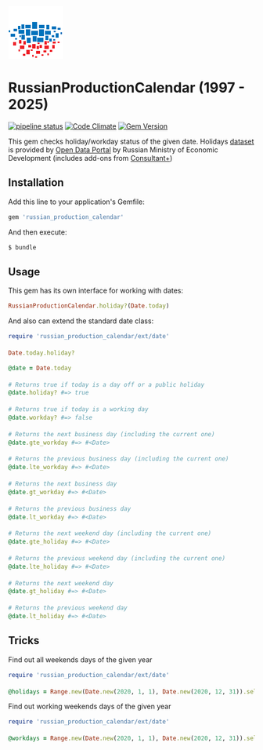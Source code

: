 ![](./doc/logo.png?sanitize=true)

# RussianProductionCalendar (1997 - 2025)

[![pipeline status](https://travis-ci.com/shlima/russian_production_calendar.svg?branch=master)](https://travis-ci.com/shlima/russian_production_calendar)
[![Code Climate](https://codeclimate.com/github/shlima/russian_production_calendar/badges/gpa.svg)](https://codeclimate.com/github/shlima/russian_production_calendar)
[![Gem Version](https://badge.fury.io/rb/russian_production_calendar.svg)](https://badge.fury.io/rb/russian_production_calendar)

This gem checks holiday/workday status of the given date. 
Holidays [dataset](https://github.com/shlima/russian_production_calendar/blob/master/lib/russian_production_calendar/calendar.csv) is provided by [Open Data Portal](https://data.gov.ru/opendata/7708660670-proizvcalendar) 
by Russian Ministry of Economic Development (includes add-ons from [Consultant+](http://www.consultant.ru/law/ref/calendar/proizvodstvennye/))

## Installation

Add this line to your application's Gemfile:

```ruby
gem 'russian_production_calendar'
```

And then execute:

```bash
$ bundle
```

## Usage

This gem has its own interface for working with dates:

```ruby
RussianProductionCalendar.holiday?(Date.today)
```

And also can extend the standard date class:

```ruby
require 'russian_production_calendar/ext/date'

Date.today.holiday?
```

```ruby
@date = Date.today

# Returns true if today is a day off or a public holiday 
@date.holiday? #=> true

# Returns true if today is a working day
@date.workday? #=> false

# Returns the next business day (including the current one)
@date.gte_workday #=> #<Date>

# Returns the previous business day (including the current one)
@date.lte_workday #=> #<Date>

# Returns the next business day
@date.gt_workday #=> #<Date>

# Returns the previous business day
@date.lt_workday #=> #<Date>

# Returns the next weekend day (including the current one)
@date.gte_holiday #=> #<Date>

# Returns the previous weekend day (including the current one)
@date.lte_holiday #=> #<Date>

# Returns the next weekend day
@date.gt_holiday #=> #<Date>

# Returns the previous weekend day
@date.lt_holiday #=> #<Date>
```

## Tricks

Find out all weekends days of the given year

```ruby
require 'russian_production_calendar/ext/date'

@holidays = Range.new(Date.new(2020, 1, 1), Date.new(2020, 12, 31)).select(&:holiday?)
```

Find out working weekends days of the given year

```ruby
require 'russian_production_calendar/ext/date'

@workdays = Range.new(Date.new(2020, 1, 1), Date.new(2020, 12, 31)).select(&:workday?)
```
